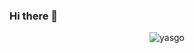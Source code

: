 ### Hi there 👋

<p align="center"><img align="center" src="https://github-readme-stats.vercel.app/api?username=yasgo&show_icons=true" alt="yasgo" /></p>
